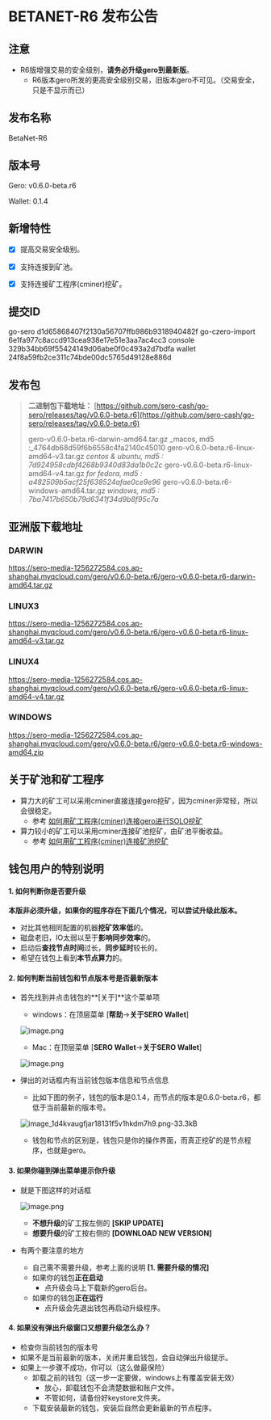 # BETANET-R6 发布公告



## 注意

* R6版增强交易的安全级别，**请务必升级gero到最新版**。
  * R6版本gero所发的更高安全级别交易，旧版本gero不可见。（交易安全，只是不显示而已）



## 发布名称

BetaNet-R6



## 版本号

Gero: v0.6.0-beta.r6

Wallet: 0.1.4



## 新增特性

- [x] 提高交易安全级别。
- [x] 支持连接到矿池。
- [x] 支持连接矿工程序(cminer)挖矿。



## 提交ID

go-sero      d1d65868407f2130a56707ffb986b9318940482f
go-czero-import  6e1fa977c8accd913cea938e17e51e3aa7ac4cc3
console  329b34bb69f55424149d06abe0f0c493a2d7bdfa
wallet  24f8a59fb2ce311c74bde00dc5765d49128e886d



## 发布包

> **二进制包下载地址：**
> [https://github.com/sero-cash/go-sero/releases/tag/v0.6.0-beta.r6](https://github.com/sero-cash/go-sero/releases/tag/v0.6.0-beta.r6)
>
> gero-v0.6.0-beta.r6-darwin-amd64.tar.gz  _macos,  md5 :_4764db68d59f6b6558c4fa2140c45010
> gero-v0.6.0-beta.r6-linux-amd64-v3.tar.gz  _centos & ubuntu, md5 : 7d924958cdbf4268b9340d83da1b0c2c_
> gero-v0.6.0-beta.r6-linux-amd64-v4.tar.gz  _for fedora, md5 : a482509b5acf25f638524afae0ce9e96_
> gero-v0.6.0-beta.r6-windows-amd64.tar.gz  _windows, md5 : 7ba7417b650b79d6341f34d9b8f95c7a_



## 亚洲版下载地址

### DARWIN

<https://sero-media-1256272584.cos.ap-shanghai.myqcloud.com/gero/v0.6.0-beta.r6/gero-v0.6.0-beta.r6-darwin-amd64.tar.gz>

### LINUX3

<https://sero-media-1256272584.cos.ap-shanghai.myqcloud.com/gero/v0.6.0-beta.r6/gero-v0.6.0-beta.r6-linux-amd64-v3.tar.gz>

### LINUX4

<https://sero-media-1256272584.cos.ap-shanghai.myqcloud.com/gero/v0.6.0-beta.r6/gero-v0.6.0-beta.r6-linux-amd64-v4.tar.gz>

### WINDOWS

<https://sero-media-1256272584.cos.ap-shanghai.myqcloud.com/gero/v0.6.0-beta.r6/gero-v0.6.0-beta.r6-windows-amd64.zip>



## 关于矿池和矿工程序

- 算力大的矿工可以采用cminer直接连接gero挖矿，因为cminer非常轻，所以会很稳定。
  - 参考 [如何用矿工程序(cminer)连接gero进行SOLO挖矿](?file=Start/how-to-connect-gero-using-cminer)
- 算力较小的矿工可以采用cminer连接矿池挖矿，由矿池平衡收益。
  - 参考 [如何用矿工程序(cminer)连接矿池挖矿](?file=Start/mined-in-the-mine-pool)





## 钱包用户的特别说明

#### 1. 如何判断你是否要升级

**本版非必须升级，如果你的程序存在下面几个情况，可以尝试升级此版本。**

- 对比其他相同配置的机器**挖矿效率低**的。
- 磁盘老旧，IO太弱以至于**影响同步效率**的。
- 启动后**查找节点时间**过长，**同步延时**较长的。
- 希望在钱包上看到**本节点算力**的。



#### 2. 如何判断当前钱包和节点版本号是否最新版本

- 首先找到并点击钱包的**[关于]**这个菜单项

  - windows：在顶层菜单 [**帮助**->**关于SERO Wallet**]

  ![image.png](http://sero-media.s3-website-ap-southeast-1.amazonaws.com/images/201904/277023-eb709ef0c8c47af1.png?imageMogr2/auto-orient/strip%7CimageView2/2/w/400)

  - Mac：在顶层菜单 [**SERO Wallet**->**关于SERO Wallet**]

  ![image.png](http://sero-media.s3-website-ap-southeast-1.amazonaws.com/images/201904/277023-8188131215142e1b.png?imageMogr2/auto-orient/strip%7CimageView2/2/w/400)

- 弹出的对话框内有当前钱包版本信息和节点信息

  - 比如下图的例子，钱包的版本是0.1.4，而节点的版本是0.6.0-beta.r6，都低于当前最新的版本号。

  ![image_1d4kvaugfjar18131f5v1hkdm7h9.png-33.3kB](http://static.zybuluo.com/erlenzi-han/69qajk0nmal82z6bpqv5e972/image_1d4kvaugfjar18131f5v1hkdm7h9.png)

  - 钱包和节点的区别是，钱包只是你的操作界面，而真正挖矿的是节点程序，也就是gero。



#### 3. 如果你碰到弹出菜单提示你升级

- 就是下图这样的对话框

  ![image.png](http://sero-media.s3-website-ap-southeast-1.amazonaws.com/images/201904/277023-dff2c76a75d2f6e0.png?imageMogr2/auto-orient/strip%7CimageView2/2/w/600)

  - **不想升级**的矿工按左侧的 **[SKIP UPDATE]**
  - **想要升级**的矿工按右侧的 **[DOWNLOAD NEW VERSION]**

- 有两个要注意的地方

  - 自己需不需要升级，参考上面的说明 **[1. 需要升级的情况]**
  - 如果你的钱包**正在启动**
    - 点升级会马上下载新的gero后台。
  - 如果你的钱包**正在运行**
    - 点升级会先退出钱包再启动升级程序。



#### 4. 如果没有弹出升级窗口又想要升级怎么办？

- 检查你当前钱包的版本号
- 如果不是当前最新的版本，关闭并重启钱包，会自动弹出升级提示。
- 如果上一步骤不成功，你可以（这么做最保险）
  - 卸载之前的钱包（这一步一定要做，windows上有覆盖安装无效）
    - 放心，卸载钱包不会清楚数据和账户文件。
    - 不管如何，请备份好keystore文件夹。
  - 下载安装最新的钱包，安装后自然会更新最新的节点程序。






